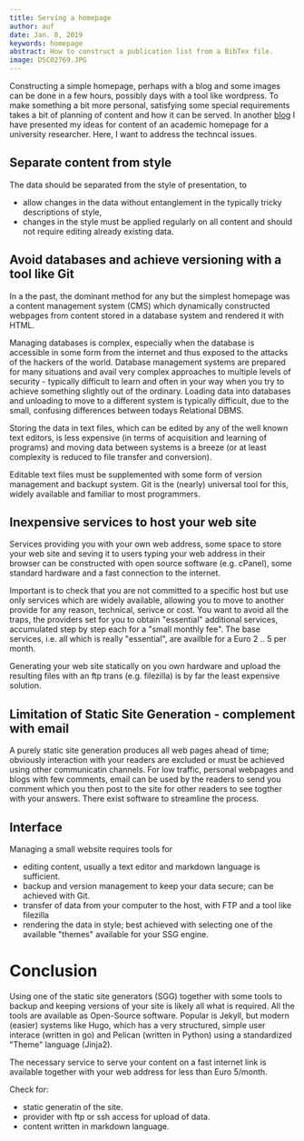 ```yaml
---
title: Serving a homepage
author: auf 
date: Jan. 8, 2019
keywords: homepage
abstract: How to construct a publication list from a BibTex file.
image: DSC02769.JPG
---
```


Constructing a simple homepage, perhaps with a blog and some images 
can be done in a few hours, possibly days 
with a tool like wordpress. To make something a bit more personal, 
satisfying some special requirements takes a bit of planning of content
and how it can be served. In another [blog]() I have presented my ideas for content
of an academic homepage for a university researcher. Here, I want to address the techncal 
issues.


## Separate content from style

The data should be separated from the style of presentation, to 
- allow changes in the data without entanglement in the typically tricky descriptions of style,
- changes in the style must be applied regularly on all content and should not require 
editing already existing data.

## Avoid  databases and achieve versioning with a tool like Git
In a the past, the dominant method for any but the simplest homepage was a content
management system (CMS) which dynamically constructed webpages from content 
stored in a database system and rendered it with HTML.

Managing databases is complex, especially when the database is accessible in some
form from the internet and thus exposed to the attacks of the hackers of the world. 
Database management systems are prepared for many situations and avail very complex
approaches to multiple levels of security - typically difficult to learn and often 
in your way when you try to achieve something slightly out of the ordinary. 
Loading data into databases and unloading to move to a different system is typically
difficult, due to the small, confusing differences between todays Relational DBMS.

Storing the data in text files, which can be edited by any of the well known text editors,
is less expensive (in terms of acquisition and learning of programs) 
and moving data between systems is a breeze (or at least complexity is reduced to
file transfer and conversion). 

Editable text files must be supplemented with some form of version management 
and backupt system. 
Git is the (nearly) universal tool for this, widely available and familiar to most 
programmers. 

## Inexpensive services to host your web site
Services providing you with your own web address, some space to store your web site 
and seving it to users typing your web address in their browser can be constructed with 
open source software (e.g. cPanel), some standard hardware and a fast connection to the internet. 

Important is to check that you are not committed to a specific host but use only 
services which are widely available, allowing you to move to another provide for 
any reason, technical, serivce or cost. You want to avoid all the traps, the providers 
set for you to obtain "essential" additional services, accumulated step by step 
each for a "small monthly fee". The base services, i.e. all which is 
really "essential",  are availble for a Euro 2 .. 5 per month. 

Generating your web site statically on you own hardware and upload the resulting files 
with an ftp trans (e.g. filezilla) is by far the least expensive solution. 

## Limitation of Static Site Generation - complement with email 
A purely static site generation produces all web pages ahead of time; 
obviously interaction with your readers are excluded or must be achieved using 
other communicatin channels. For low traffic, personal webpages and blogs with 
few comments, email can be used by the readers to send you comment which you then post
to the site for other readers to see togther with your answers. 
There exist software to streamline the process. 

## Interface
Managing a small website requires tools for 
- editing content, usually a text editor and markdown language is sufficient.
- backup and version management to keep your data secure; can be achieved with Git. 
- transfer of data from your computer to the host, with FTP and a tool like filezilla
- rendering the data in style; best achieved with selecting one of the available "themes"
available for your SSG engine. 

# Conclusion
Using one of the static site generators (SGG) together with some tools to 
backup and keeping versions of your site is likely all what is required. 
All the tools are available as Open-Source software. Popular is Jekyll, but modern (easier) systems like Hugo, which has a very structured, simple user interace (written in go)
and Pelican (written in Python) using a standardized "Theme" language (Jinja2).

The necessary service to serve your content on a fast internet link is available 
together with your web address for less than Euro 5/month. 

Check for: 
- static generatin of the site.
- provider with ftp or ssh access for upload of data.
- content written in markdown language.


